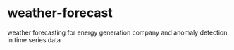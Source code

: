 # weather-forecast
weather forecasting for energy generation company and anomaly detection in time series data
